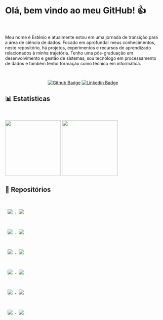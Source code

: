 # Olá, bem vindo ao meu GitHub! 👍

<br>

Meu nome é Estênio e atualmente estou em uma jornada de transição para a área de ciência de dados. Focado em aprofundar meus conhecimentos, neste repositório, há projetos, experimentos e recursos de aprendizado relacionados à minha trajetória. 
Tenho uma pós-graduação em desenvolvimento e gestão de sistemas, sou tecnólogo em processamento de dados e também tenho formação como técnico em informática.

<br>

<div align="center">

[![Github Badge](https://img.shields.io/badge/-Github-000?style=flat-square&logo=Github&logoColor=white&link=https://github.com/emso-exe)](https://github.com/emso-exe) [![Linkedin Badge](https://img.shields.io/badge/-LinkedIn-blue?style=flat-square&logo=Linkedin&logoColor=white&link=https://www.linkedin.com/in/esteniomariano)](https://www.linkedin.com/in/esteniomariano)

</div>

## 📊 Estatísticas

<br>

<img height="180em" src="https://github-readme-stats.vercel.app/api?username=emso-exe&show_icons=true&count_private=true&include_all_commits=true&hide_border=true" /> <img height="180em" src="https://github-readme-stats.vercel.app/api/top-langs/?username=emso-exe&layout=compact&langs_count=7&hide_border=true"/>

## 📁 Repositórios

<br>
    <a href="https://github.com/emso-exe/Anuncios_em_redes_sociais">
        <img align="center" style="margin:1rem 0.5rem" src="https://github-readme-stats.vercel.app/api/pin/?username=emso-exe&repo=Anuncios_em_redes_sociais&hide_border=true&bg_color=DEG,f2f2f2,ffffff" />
    </a>
    <a href="https://github.com/emso-exe/Compra_de_carro">
        <img align="center" style="margin:1rem 0.5rem" src="https://github-readme-stats.vercel.app/api/pin/?username=emso-exe&repo=Compra_de_carro&hide_border=true&bg_color=DEG,f2f2f2,ffffff" />
    </a>
<br><br>
    <a href="https://github.com/emso-exe/Orcamento_de_redes_sociais_x_vendas">
        <img align="center" style="margin:1rem 0.5rem" src="https://github-readme-stats.vercel.app/api/pin/?username=emso-exe&repo=Orcamento_de_redes_sociais_x_vendas&hide_border=true&bg_color=DEG,f2f2f2,ffffff" />
    </a>
    <a href="https://github.com/emso-exe/Comercio_eletronico_brasileiro">
        <img align="center" style="margin:1rem 0.5rem" src="https://github-readme-stats.vercel.app/api/pin/?username=emso-exe&repo=Comercio_eletronico_brasileiro&hide_border=true&bg_color=DEG,f2f2f2,ffffff" />
    </a>
<br><br>    
    <a href="https://github.com/emso-exe/Investidores_do_tesouro_direto">
        <img align="center" style="margin:1rem 0.5rem" src="https://github-readme-stats.vercel.app/api/pin/?username=emso-exe&repo=Investidores_do_tesouro_direto&hide_border=true&bg_color=DEG,f2f2f2,ffffff" />
    </a>
    <a href="https://github.com/emso-exe/Falsificacao_de_cedulas_banco_central_do_brasil">
        <img align="center" style="margin:1rem 0.5rem" src="https://github-readme-stats.vercel.app/api/pin/?username=emso-exe&repo=Falsificacao_de_cedulas_banco_central_do_brasil&hide_border=true&bg_color=DEG,f2f2f2,ffffff" />
    </a>
<br><br>    
    <a href="https://github.com/emso-exe/Reclamacoes_de_consumidores_com_empresa_de_telecomunicacoes">
        <img align="center" style="margin:1rem 0.5rem" src="https://github-readme-stats.vercel.app/api/pin/?username=emso-exe&repo=Reclamacoes_de_consumidores_com_empresa_de_telecomunicacoes&hide_border=true&bg_color=DEG,f2f2f2,ffffff" />
    </a>
    <a href="https://github.com/emso-exe/LocalidadeX">
        <img align="center" style="margin:1rem 0.5rem" src="https://github-readme-stats.vercel.app/api/pin/?username=emso-exe&repo=LocalidadeX&hide_border=true&bg_color=DEG,f2f2f2,ffffff" />
    </a>
<br><br>    
    <a href="https://github.com/emso-exe/CepX">
        <img align="center" style="margin:1rem 0.5rem" src="https://github-readme-stats.vercel.app/api/pin/?username=emso-exe&repo=CepX&hide_border=true&bg_color=DEG,f2f2f2,ffffff" />
    </a>
    <a href="https://github.com/emso-exe/Jogo_de_dadoX">
        <img align="center" style="margin:1rem 0.5rem" src="https://github-readme-stats.vercel.app/api/pin/?username=emso-exe&repo=Jogo_de_dadoX&hide_border=true&bg_color=DEG,f2f2f2,ffffff" />
    </a>
<br><br>    
    <a href="https://github.com/emso-exe/Valida_DocumentoX">
        <img align="center" style="margin:1rem 0.5rem" src="https://github-readme-stats.vercel.app/api/pin/?username=emso-exe&repo=Valida_DocumentoX&hide_border=true&bg_color=DEG,f2f2f2,ffffff" />
    </a>
    <a href="https://github.com/emso-exe/CrudX">
        <img align="center" style="margin:1rem 0.5rem" src="https://github-readme-stats.vercel.app/api/pin/?username=emso-exe&repo=CrudX&hide_border=true&bg_color=DEG,f2f2f2,ffffff" />
    </a>
